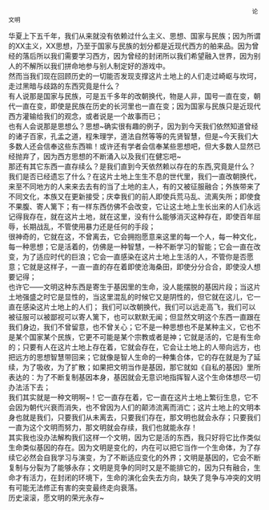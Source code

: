                                                                         论文明  
   华夏上下五千年，我们从来就没有依赖过什么主义、思想、国家与民族；因为所谓的XX主义，XX思想，乃至于国家与民族的划分都是近现代西方的舶来品。因为曾经的落后所以我们需要学习西方，因为曾经的封闭所以我们希望融入世界，因为别人的不解所以我们拼命地参与别人制定好的游戏中。  
    然而当我们现在回顾历史的一切能否发现支撑这片土地上的人们走过崎岖与坎坷，走过黑暗与歧路的东西究竟是什么？  
    有人说那是国家与民族，可是五千多年的改朝换代，物是人非，国号一直在变，朝代一直在变，即使是民族在历史的长河里也一直在变；因为国家与民族只是近现代西方灌输给我们的观念，或者说是一个故事而已；  
    也有人会说那是思想么？思想~确实很有趣的例子，因为到今天我们依然知道曾经的诸子百家，孔孟之道，程朱理学，道法自然等等的先贤智慧，但是~今天我们大多数人还会信奉这些东西嘛！或许还有学者会信奉某些思想吧，但大多数人显然已经抛弃了，因为西方思想的不断涌入以及我们在健忘吧~  
    那还有其它东西一直存续么？是我们直到今天依然赖以存在的东西,究竟是什么？我们是否已经遗忘了什么？在这片土地上生生不息的世代里，我们一直改朝换代，来至不同地方的人来来去去有的当了土地的主人，有的又被征服融合；外族带来了不同文化，本族又在更新接受；庆幸我们的前人即使兵荒马乱、流离失所；即使食不果腹、寄人篱下；有一样东西仿佛不会改变，它让这土地上生长出来的人们永远记得我存在，就在这片土地，就在这里，没有什么能够消灭这种存在，即使百年屈辱，长期战乱，不管使用暴力还是任何的手段；  
    很神奇的，它就在这，不曾离去，它会拥抱愿意来这里的每一个人，每一种文化，每一种思想；它是活着的，仿佛是一种智慧，一种不断学习的智能；它会一直在改变，为了适应时代的巨浪；它会一直感染在这片土地上生活的人，不管你是否愿意；它就是这样子，一直一直的存在着即使沧海桑田，即使分分合合，即使没人想要记得；  
也许它——文明这种东西是寄生于基因里的生命，没人能摆脱的基因片段；当这片土地强盛之时它是显性的，当这里混乱的时候它又是阴性的，但它就在这儿，它一直在感染这片土地上的人们；
    我们可以改朝换代，我们可以远走高飞，我们可以被征服可以被鄙视可以寄人篱下，也可以默默无闻；但显然文明这个东西一直跟在我们身边，我们不曾留意，也不曾关心；它不是一种思想也不是某种主义，它也不是某个国家某个民族，它更不可能是某个宗教或者是神；它就是活的，它是有生命的；只要有人在这片土地上存在着，它就会存在，它会让土地上的人带向远方，也把远方的思想智慧带回来；它就像是智人生命的一种集合体，它的存在就是为了延续，为了吸收，为了扩散；如果把文明当作是基因，那它就如《自私的基因》里所表达的：为了不断复制基因本身，基因就会无意识地指挥智人这个生命体想尽一切办法活下去；  
    我们其实就是一种文明啊~！它一直存在着，它一直在这片土地上繁衍生息，它不会因为朝代兴衰而消失，也不曾因为人们的颠沛流离而消亡；这片土地上的文明本身也就是我们，只要我们从未离去，只要我们存在，那文明也就会永存；只要我们一直为这个文明而努力，那文明就会存续，我们也就能永存！  
    其实我也没办法解构我们这样一个文明，因为它是活的东西，我只好将它比作类似生命类似基因的存在。因为文明是变化的，内在可以把它当作一个生命体，为了存续它必然会自我学习与演变，为了不断适应变化的外界；文明是基因的，它会不断复制与分裂为了能够永存；文明是竞争的同时又是不能排它的，因为只有融合，生命才有活力，在封闭的环境下，生命的演化会失去方向，缺失了竞争与冲突的文明有可能无法修正有害的突变最终走向衰落。  
    历史滚滚，愿文明的荣光永存~  

